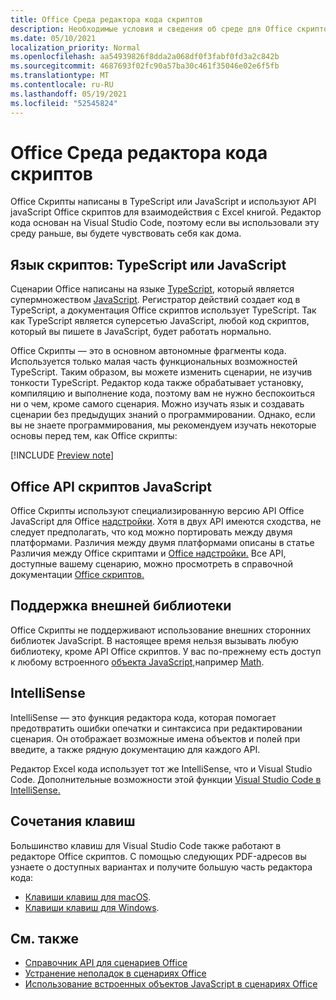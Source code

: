 ```yaml
---
title: Office Среда редактора кода скриптов
description: Необходимые условия и сведения об среде для Office скриптов в Excel в Интернете.
ms.date: 05/10/2021
localization_priority: Normal
ms.openlocfilehash: aa54939826f8dda2a068df0f3fabf0fd3a2c842b
ms.sourcegitcommit: 4687693f02fc90a57ba30c461f35046e02e6f5fb
ms.translationtype: MT
ms.contentlocale: ru-RU
ms.lasthandoff: 05/19/2021
ms.locfileid: "52545824"
---
```

# <a name="office-scripts-code-editor-environment"></a>Office Среда редактора кода скриптов

Office Скрипты написаны в TypeScript или JavaScript и используют API javaScript Office скриптов для взаимодействия с Excel книгой. Редактор кода основан на Visual Studio Code, поэтому если вы использовали эту среду раньше, вы будете чувствовать себя как дома.

## <a name="scripting-language-typescript-or-javascript"></a>Язык скриптов: TypeScript или JavaScript

Сценарии Office написаны на языке [TypeScript](https://www.typescriptlang.org/docs/home.html), который является супермножеством [JavaScript](https://developer.mozilla.org/docs/Web/JavaScript). Регистратор действий создает код в TypeScript, а документация Office скриптов использует TypeScript. Так как TypeScript является суперсетью JavaScript, любой код скриптов, который вы пишете в JavaScript, будет работать нормально.

Office Скрипты — это в основном автономные фрагменты кода. Используется только малая часть функциональных возможностей TypeScript. Таким образом, вы можете изменить сценарии, не изучив тонкости TypeScript. Редактор кода также обрабатывает установку, компиляцию и выполнение кода, поэтому вам не нужно беспокоиться ни о чем, кроме самого сценария. Можно изучать язык и создавать сценарии без предыдущих знаний о программировании. Однако, если вы не знаете программирования, мы рекомендуем изучать некоторые основы перед тем, как Office скрипты:

[!INCLUDE [Preview note](../includes/coding-basics-references.md)]

## <a name="office-scripts-javascript-api"></a>Office API скриптов JavaScript

Office Скрипты используют специализированную версию API Office JavaScript для Office [надстройки](/office/dev/add-ins/overview/index). Хотя в двух API имеются сходства, не следует предполагать, что код можно портировать между двумя платформами. Различия между двумя платформами описаны в статье Различия между Office скриптами и [Office надстройки.](../resources/add-ins-differences.md#apis) Все API, доступные вашему сценарию, можно просмотреть в справочной документации [Office скриптов.](/javascript/api/office-scripts/overview)

## <a name="external-library-support"></a>Поддержка внешней библиотеки

Office Скрипты не поддерживают использование внешних сторонних библиотек JavaScript. В настоящее время нельзя вызывать любую библиотеку, кроме API Office скриптов. У вас по-прежнему есть доступ к любому встроенного [объекта JavaScript,](../develop/javascript-objects.md)например [Math](https://developer.mozilla.org/docs/Web/JavaScript/Reference/Global_Objects/Math).

## <a name="intellisense"></a>IntelliSense

IntelliSense — это функция редактора кода, которая помогает предотвратить ошибки опечатки и синтаксиса при редактировании сценария. Он отображает возможные имена объектов и полей при введите, а также рядную документацию для каждого API.

Редактор Excel кода использует тот же IntelliSense, что и Visual Studio Code. Дополнительные возможности этой функции [Visual Studio Code в IntelliSense.](https://code.visualstudio.com/docs/editor/intellisense#_intellisense-features)

## <a name="keyboard-shortcuts"></a>Сочетания клавиш

Большинство клавиш для Visual Studio Code также работают в редакторе Office скриптов. С помощью следующих PDF-адресов вы узнаете о доступных вариантах и получите большую часть редактора кода:

- [Клавиши клавиш для macOS](https://code.visualstudio.com/shortcuts/keyboard-shortcuts-macos.pdf).
- [Клавиши клавиш для Windows](https://code.visualstudio.com/shortcuts/keyboard-shortcuts-windows.pdf).

## <a name="see-also"></a>См. также

- [Справочник API для сценариев Office](/javascript/api/office-scripts/overview)
- [Устранение неполадок в сценариях Office](../testing/troubleshooting.md)
- [Использование встроенных объектов JavaScript в сценариях Office](../develop/javascript-objects.md)
